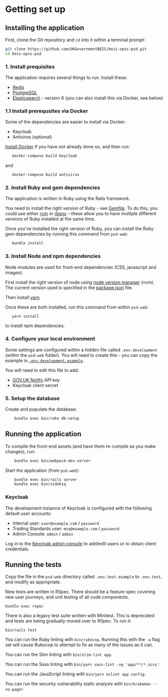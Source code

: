 # Getting set up

## Installing the application

First, clone the Git repository and `cd` into it within a terminal prompt:

```bash
git clone https://github.com/UKGovernmentBEIS/beis-opss-psd.git
cd beis-opss-psd
```

### 1. Install prequisites

The application requires several things to run. Install these:

* [Redis](https://redis.io/download)
* [PostgreSQL](https://www.postgresql.org/download/)
* [Elasticsearch](https://www.elastic.co/guide/en/elasticsearch/reference/6.8/install-elasticsearch.html) - version 6 (you can also install this via Docker, see below)

### 1.1 Install prerequsites via Docker

Some of the dependencies are easier to install via Docker:

* Keycloak
* Antivirus (optional)

[Install Docker](https://docs.docker.com/install/) if you have not already done so, and then run:

```bash
   docker-compose build keycloak
```

and

```bash
   docker-compose build antivirus
```

### 2. Install Ruby and gem dependencies

The application is written in Ruby using the Rails framework.

You need to install the right version of Ruby - see [Gemfile](./psd-web/Gemfile). To do this, you could use either [rvm](https://rvm.io/rvm/install) or [rbenv](https://github.com/rbenv/rbenv) – these allow you to have multiple different versions of Ruby installed at the same time.

Once you’ve installed the right version of Ruby, you can install the Ruby gem dependencies by running this command from `psd-web`:

```bash
   bundle install
```


### 3. Install Node and npm dependencies

Node modules are used for front-end dependencies (CSS, javascript and images).

First install the right version of node using [node version manager](https://github.com/nvm-sh/nvm#installing-and-updating) (nvm). The current version used is specified in the [package.json](./psd-web/package.json) file.

Then install [yarn](https://classic.yarnpkg.com/en/docs/install)

Once these are both installed, run this command from within `psd-web`:

```bash
   yarn install
```

to install npm dependencies.

### 4. Configure your local environment

Some settings are configured within a hidden file called `.env.development` (within the `psd-web` folder). You will need to create this - you can copy the example in [`.env.development.example`](./psd-web/.env.development.example).

You will need to edit this file to add:

* [GOV.UK Notify](https://www.notifications.service.gov.uk) API key
* Keycloak client secret


### 5. Setup the database

Create and populate the database:

```bash
    bundle exec bin/rake db:setup
```

## Running the application

To compile the front-end assets (and have them re-compile as you make changes), run:

```bash
    bundle exec bin/webpack-dev-server
```

Start the application (from `psd-web`):

```bash
    bundle exec bin/rails server
    bundle exec bin/sidekiq
```

### Keycloak

The development instance of Keycloak is configured with the following default user accounts:

* Internal user: `user@example.com` / `password`
* Trading Standards user: `msa@example.com` / `password`
* Admin Console: `admin` / `admin`

Log in to the [Keycloak admin console](http://keycloak:8080/auth/admin) to add/edit users or to obtain client credentials.


## Running the tests

Copy the file in the `psd-web` directory called `.env.test.example` to `.env.test`, and modify as appropriate.

New tests are written in RSpec. There should be a feature spec covering new user journeys, and unit testing of all code components.

    bundle exec rspec

There is also a legacy test suite written with Minitest. This is deprecated and tests are being gradually moved over to RSpec. To run it:

    bin/rails test

You can run the Ruby linting with `bin/rubocop`. Running this with the `-a` flag set will cause Rubocop to attempt to fix as many of the issues as it can.

You can run the Slim linting with `bin/slim-lint app`.

You can run the Sass linting with `bin/yarn sass-lint -vq 'app/**/*.scss'`.

You can run the JavaScript linting with `bin/yarn eslint app config`.

You can run the security vulnerability static analysis with `bin/brakeman --no-pager`.
